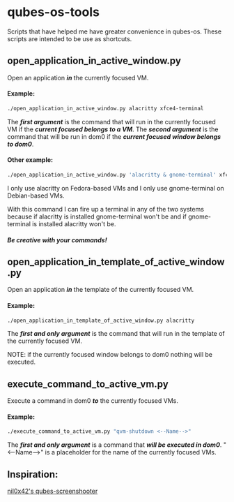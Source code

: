 # qubes-os-tools
Scripts that have helped me have greater convenience in qubes-os.
These scripts are intended to be use as shortcuts.

## open_application_in_active_window.py
Open an application ***in*** the currently focused VM.

#### Example:
``` bash
./open_application_in_active_window.py alacritty xfce4-terminal
```
The ___first argument___ is the command that will run in the currently focused VM if the  ___current focused belongs to a VM___.
The ___second argument___ is the command that will be run in dom0 if the ___current focused window belongs to dom0___.

#### Other example:
``` bash
./open_application_in_active_window.py 'alacritty & gnome-terminal' xfce4-terminal
```

I only use alacritty on Fedora-based VMs and I only use gnome-terminal on Debian-based VMs.

With this command I can fire up a terminal in any of the two systems because if alacritty is installed gnome-terminal won't be and if gnome-terminal is installed alacritty won't be.

#### ***Be creative with your commands!***

## open_application_in_template_of_active_window.py
Open an application ***in*** the template of the currently focused VM.

#### Example:
``` bash
./open_application_in_template_of_active_window.py alacritty
```
The ___first and only argument___ is the command that will run in the template of the currently focused VM.

NOTE: if the currently focused window belongs to dom0 nothing will be executed.

## execute_command_to_active_vm.py
Execute a command in dom0 ***to*** the currently focused VMs.

#### Example:
``` bash
./execute_command_to_active_vm.py "qvm-shutdown <--Name-->"
```

The ___first and only argument___ is a command that ___will be executed in dom0___. "<--Name-->" is a placeholder for the name of the currently focused VMs.

## Inspiration:

[nil0x42's qubes-screenshooter](https://github.com/nil0x42/qubes-screenshooterhttps://github.com/nil0x42/qubes-screenshooter)
